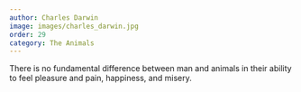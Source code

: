 ```yaml
---
author: Charles Darwin
image: images/charles_darwin.jpg
order: 29
category: The Animals
---
```


There is no fundamental difference between man and animals in their ability to feel pleasure and pain, happiness, and misery.
